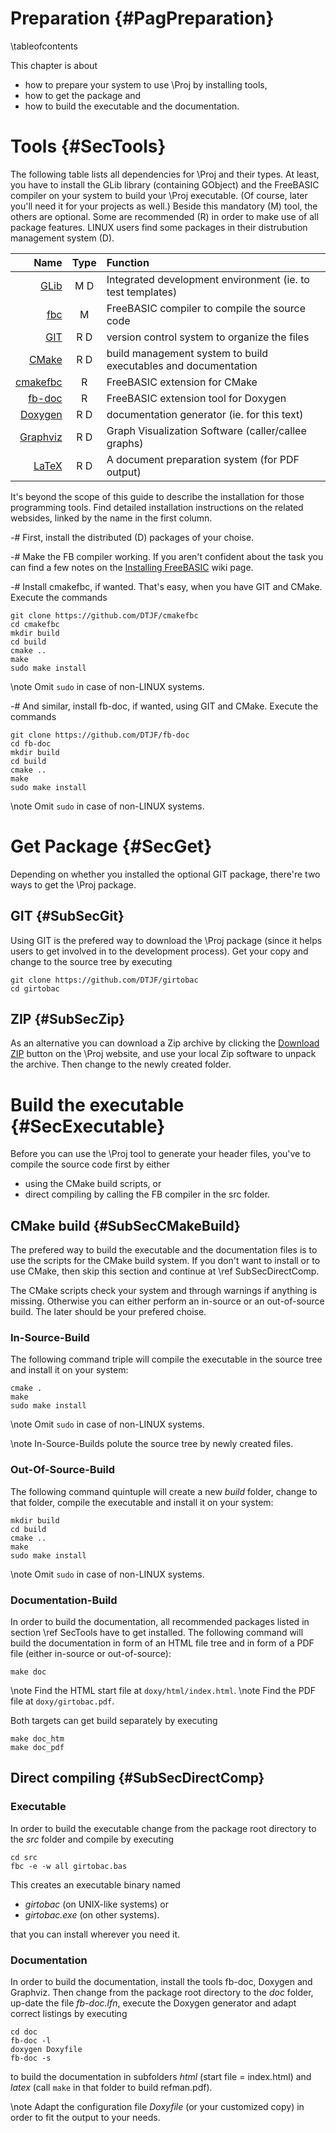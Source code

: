 Preparation  {#PagPreparation}
===========
\tableofcontents

This chapter is about

- how to prepare your system to use \Proj by installing tools,
- how to get the package and
- how to build the executable and the documentation.


# Tools  {#SecTools}

The following table lists all dependencies for \Proj and their types.
At least, you have to install the GLib library (containing GObject) and the FreeBASIC
compiler on your system to build your \Proj executable. (Of course,
later you'll need it for your projects as well.) Beside this mandatory
(M) tool, the others are optional. Some are recommended (R) in order to
make use of all package features. LINUX users find some packages in
their distrubution management system (D).

|                                        Name  | Type |  Function                                                      |
| -------------------------------------------: | :--: | :------------------------------------------------------------- |
| [GLib](https://wiki.gnome.org/Projects/GLib) | M  D | Integrated development environment (ie. to test templates)     |
| [fbc](http://www.freebasic.net)              | M    | FreeBASIC compiler to compile the source code                  |
| [GIT](http://git-scm.com/)                   | R  D | version control system to organize the files                   |
| [CMake](http://www.cmake.org)                | R  D | build management system to build executables and documentation |
| [cmakefbc](http://github.com/DTJF/cmakefbc)  | R    | FreeBASIC extension for CMake                                  |
| [fb-doc](http://github.com/DTJF/fb-doc)      | R    | FreeBASIC extension tool for Doxygen                           |
| [Doxygen](http://www.doxygen.org/)           | R  D | documentation generator (ie. for this text)                    |
| [Graphviz](http://www.graphviz.org/)         | R  D | Graph Visualization Software (caller/callee graphs)            |
| [LaTeX](https://latex-project.org/ftp.html)  | R  D | A document preparation system (for PDF output)                 |

It's beyond the scope of this guide to describe the installation for
those programming tools. Find detailed installation instructions on the
related websides, linked by the name in the first column.

-# First, install the distributed (D) packages of your choise.

-# Make the FB compiler working. If you aren't confident about
   the task you can find a few notes on the [Installing
   FreeBASIC](http://www.freebasic.net/wiki/wikka.php?wakka=CompilerInstalling)
   wiki page.

-# Install cmakefbc, if wanted. That's easy, when you have GIT and CMake.
   Execute the commands
   ~~~{.sh}
   git clone https://github.com/DTJF/cmakefbc
   cd cmakefbc
   mkdir build
   cd build
   cmake ..
   make
   sudo make install
   ~~~
   \note Omit `sudo` in case of non-LINUX systems.

-# And similar, install fb-doc, if wanted, using GIT and CMake.
   Execute the commands
   ~~~{.sh}
   git clone https://github.com/DTJF/fb-doc
   cd fb-doc
   mkdir build
   cd build
   cmake ..
   make
   sudo make install
   ~~~
   \note Omit `sudo` in case of non-LINUX systems.


# Get Package  {#SecGet}

Depending on whether you installed the optional GIT package, there're
two ways to get the \Proj package.

## GIT  {#SubSecGit}

Using GIT is the prefered way to download the \Proj package (since it
helps users to get involved in to the development process). Get your
copy and change to the source tree by executing

~~~{.sh}
git clone https://github.com/DTJF/girtobac
cd girtobac
~~~

## ZIP  {#SubSecZip}

As an alternative you can download a Zip archive by clicking the
[Download ZIP](https://github.com/DTJF/girtobac/archive/master.zip)
button on the \Proj website, and use your local Zip software to unpack
the archive. Then change to the newly created folder.


# Build the executable  {#SecExecutable}

Before you can use the \Proj tool to generate your header files, you've
to compile the source code first by either

- using the CMake build scripts, or
- direct compiling by calling the FB compiler in the src folder.


## CMake build  {#SubSecCMakeBuild}

The prefered way to build the executable and the documentation files is
to use the scripts for the CMake build system. If you don't want to
install or to use CMake, then skip this section and continue at \ref
SubSecDirectComp.

The CMake scripts check your system and through warnings if anything is
missing. Otherwise you can either perform an in-source or an
out-of-source build. The later should be your prefered choise.


### In-Source-Build

The following command triple will compile the executable in the source
tree and install it on your system:

~~~{.sh}
cmake .
make
sudo make install
~~~

\note Omit `sudo` in case of non-LINUX systems.

\note In-Source-Builds polute the source tree by newly created files.


### Out-Of-Source-Build

The following command quintuple will create a new *build* folder,
change to that folder, compile the executable and install it on your
system:

~~~{.sh}
mkdir build
cd build
cmake ..
make
sudo make install
~~~

\note Omit `sudo` in case of non-LINUX systems.


### Documentation-Build

In order to build the documentation, all recommended packages listed in
section \ref SecTools have to get installed. The following command will
build the documentation in form of an HTML file tree and in form of a
PDF file (either in-source or out-of-source):

~~~{.sh}
make doc
~~~

\note Find the HTML start file at `doxy/html/index.html`.
\note Find the PDF file at `doxy/girtobac.pdf`.

Both targets can get build separately by executing

~~~{.sh}
make doc_htm
make doc_pdf
~~~


## Direct compiling  {#SubSecDirectComp}

### Executable

In order to build the executable change from the package root directory
to the *src* folder and compile by executing

~~~{.sh}
cd src
fbc -e -w all girtobac.bas
~~~

This creates an executable binary named

- *girtobac* (on UNIX-like systems) or
- *girtobac.exe* (on other systems).

that you can install wherever you need it.  

### Documentation

In order to build the documentation, install the tools fb-doc, Doxygen
and Graphviz. Then change from the package root directory to the *doc*
folder, up-date the file *fb-doc.lfn*, execute the Doxygen generator
and adapt correct listings by executing

~~~{.sh}
cd doc
fb-doc -l
doxygen Doxyfile
fb-doc -s
~~~

to build the documentation in subfolders *html* (start file =
index.html) and *latex* (call `make` in that folder to build
refman.pdf).

\note Adapt the configuration file *Doxyfile* (or your customized copy)
      in order to fit the output to your needs.

